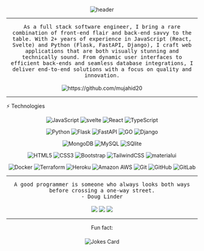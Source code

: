 

<div align="center">
  <img src="https://github.com/mujahid20/mujahid20/blob/master/header14.gif" alt="header"/>
</div>
<hr>
<p align="center">
  <samp>As a full stack software engineer, I bring a rare combination of front-end flair and back-end savvy to the table. With 2+ years of experience in JavaScript (React, Svelte) and Python (Flask, FastAPI, Django), I craft web applications that are both visually stunning and technically sound. From dynamic user interfaces to efficient back-ends and seamless database integrations, I deliver end-to-end solutions with a focus on quality and innovation.
  </samp>
  <br> <br>
  <img src="https://komarev.com/ghpvc/?username=mujahid20" alt="https://github.com/mujahid20" />
</p>
<hr>
⚡ Technologies
<div align="center">
  
 ![JavaScript](https://img.shields.io/badge/JavaScript-323330?style=for-the-badge&logo=javascript&logoColor=F7DF1E)
  ![svelte](https://img.shields.io/badge/Svelte-4A4A55?style=for-the-badge&logo=svelte&logoColor=FF3E00)
 ![React](https://img.shields.io/badge/React-20232A?style=for-the-badge&logo=react&logoColor=61DAFB)
![TypeScript](https://img.shields.io/badge/TypeScript-007ACC?style=for-the-badge&logo=typescript&logoColor=white)


</idv>

<div align="center">
  
![Python](https://img.shields.io/badge/Python-3776AB?style=for-the-badge&logo=python&logoColor=white)
  ![Flask](https://img.shields.io/badge/Flask-000000?style=for-the-badge&logo=flask&logoColor=white)
  ![FastAPI](https://img.shields.io/badge/FastAPI-005571?style=for-the-badge&logo=fastapi)
  ![GO](https://img.shields.io/badge/Go-00ADD8?style=for-the-badge&logo=go&logoColor=white)
 ![Django](https://img.shields.io/badge/django-%23092E20.svg?style=for-the-badge&logo=django&logoColor=white)

  </div>
<div align="center">
  
  ![MongoDB](https://img.shields.io/badge/MongoDB-4EA94B?style=for-the-badge&logo=mongodb&logoColor=white)
![MySQL](https://img.shields.io/badge/MySQL-005C84?style=for-the-badge&logo=mysql&logoColor=white)
![SQlite](https://img.shields.io/badge/SQLite-07405E?style=for-the-badge&logo=sqlite&logoColor=white)

  </div>
  <div align="center">
  
![HTML5](https://img.shields.io/badge/HTML5-E34F26?style=for-the-badge&logo=html5&logoColor=white)
![CSS3](https://img.shields.io/badge/CSS3-1572B6?style=for-the-badge&logo=css3&logoColor=white)
![Bootstrap](https://img.shields.io/badge/Bootstrap-563D7C?style=for-the-badge&logo=bootstrap&logoColor=white)
![TailwindCSS](https://img.shields.io/badge/Tailwind_CSS-38B2AC?style=for-the-badge&logo=tailwind-css&logoColor=white)
![materialui](https://img.shields.io/badge/Material--UI-0081CB?style=for-the-badge&logo=material-ui&logoColor=white)
</div>
<div align="center">
  
![Docker](https://img.shields.io/badge/docker-%230db7ed.svg?style=for-the-badge&logo=docker&logoColor=white)
![Terraform](https://img.shields.io/badge/terraform-%235835CC.svg?style=for-the-badge&logo=terraform&logoColor=white)
![Heroku](https://img.shields.io/badge/Heroku-430098?style=for-the-badge&logo=heroku&logoColor=white)
![Amazon AWS](https://img.shields.io/badge/Amazon_AWS-232F3E?style=for-the-badge&logo=amazon-aws&logoColor=white)
![Git](https://img.shields.io/badge/GIT-E44C30?style=for-the-badge&logo=git&logoColor=white)
![GitHub](https://img.shields.io/badge/GitHub-100000?style=for-the-badge&logo=github&logoColor=white)
![GitLab](https://img.shields.io/badge/GitLab-330F63?style=for-the-badge&logo=gitlab&logoColor=white)
  </div>

<hr>
<p align="center">
   <samp>A good programmer is someone who always looks both ways before crossing a one-way street.</samp>
   <br>
   <samp>- Doug Linder</samp>
   <br>
<br>
<!-- <a target="_blank" href="https://thomasgeorgethomas.com/"><img src="https://img.shields.io/badge/-WEB-FF4088?style=for-the-badge&logo=Hugo&logoColor=white"></img></a>	 -->
<a target="_blank" href="https://www.linkedin.com/in/mujahidulislam20"><img src="https://img.shields.io/badge/-LinkedIn-0077B5?style=for-the-badge&logo=Linkedin&logoColor=white"></img></a>
<a target="_blank" href="mailto:mujahidcse20@gmail.com"><img src="https://img.shields.io/badge/-Gmail-D14836?style=for-the-badge&logo=Gmail&logoColor=white"></img></a>
<a target="_blank" href="https://leetcode.com/Avro_20/"><img src="https://img.shields.io/badge/-LeetCode-FFA116?style=for-the-badge&logo=LeetCode&logoColor=black"></img></a>
<!-- <a target="_blank" href="https://public.tableau.com/app/profile/thomas.george.thomas"><img src="https://img.shields.io/badge/-Tableau-E97627?style=for-the-badge&logo=Tableau&logoColor=white"></img></a> -->
<!-- <a target="_blank" href="https://medium.com/@thomas-george-thomas"><img src="https://img.shields.io/badge/-Medium-12100E?style=for-the-badge&logo=Medium&logoColor=white"></img></a> -->
<!-- <a target="_blank" href="https://twitter.com/Thomas_George_T"><img src="https://img.shields.io/badge/-Twitter-1DA1F2?style=for-the-badge&logo=Twitter&logoColor=white"></img></a> -->

<br>
</p>
<hr>
<div align="center" style="margin-bottom: 20px;">Fun fact: </div>
<div align="center"> 
<!-- HTML -->
<img src="https://readme-jokes.vercel.app/api" alt="Jokes Card" />  
  </div>

